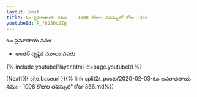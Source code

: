 ```yaml
---
layout: post
title: ఓం ప్రమాణాయ నమః  - 1008 రోజుల తపస్సులో రోజు  365
youtubeId: F_f82JDq2Ig
---
```

 
 
 ఓం ప్రమాణాయ నమః  
 
 -  అంతర్ దృష్టికి మూలం ఎవరు 
 
  
 
  
 
 
 
 
 
 


{% include youtubePlayer.html id=page.youtubeId %}
 
[Next]({{ site.baseurl }}{% link  split2/_posts/2020-02-03-ఓం అపరాజితాయ నమః  - 1008 రోజుల తపస్సులో రోజు  366.md%})
 
